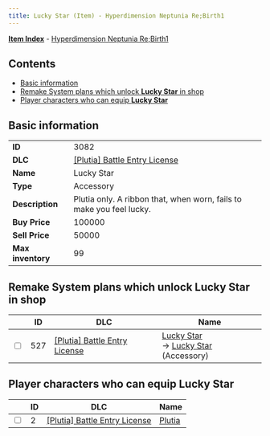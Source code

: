 ```yaml
---
title: Lucky Star (Item) - Hyperdimension Neptunia Re;Birth1
---
```


[**Item Index**](/neptunia/rb1/item/index.html) - [Hyperdimension Neptunia Re;Birth1](/neptunia/rb1)

## Contents

- [Basic information](#basic-information)
- [Remake System plans which unlock **Lucky Star** in shop](#remake-system-plans-which-unlock-lucky-star-in-shop)
- [Player characters who can equip **Lucky Star**](#player-characters-who-can-equip-lucky-star)
## Basic information

|   |   |
| -- | -- |
| **ID** | 3082 |
| **DLC** | [[Plutia] Battle Entry License](/neptunia/rb1/dlc/7-plutia.html) |
| **Name** | Lucky Star |
| **Type** | Accessory |
| **Description** | Plutia only. A ribbon that, when worn, fails to make you feel lucky. |
| **Buy Price** | 100000 |
| **Sell Price** | 50000 |
| **Max inventory** | 99 |


## Remake System plans which unlock **Lucky Star** in shop

|    | ID | DLC | Name |
| -- | -- | --- | ---- |
| <input type="checkbox" id="rb1-remake-7-527" class="trackbox" /> | 527 | [[Plutia] Battle Entry License](/neptunia/rb1/dlc/7-plutia.html) | [Lucky Star](/neptunia/rb1/remake/7-527-lucky-star.html)<br /> → [Lucky Star](/neptunia/rb1/item/7-3082-lucky-star.html) (Accessory) |


## Player characters who can equip **Lucky Star**

|    | ID | DLC | Name |
| -- | -- | --- | ---- |
| <input type="checkbox" id="rb1-player-7-2" class="trackbox" /> | 2 | [[Plutia] Battle Entry License](/neptunia/rb1/dlc/7-plutia.html) | [Plutia](/neptunia/rb1/player/7-2-plutia.html) |
